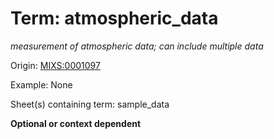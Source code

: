 # Term: atmospheric_data

*measurement of atmospheric data; can include multiple data*

Origin: [MIXS:0001097](https://w3id.org/mixs/0001097)

Example: None

Sheet(s) containing term: sample_data

**Optional or context dependent**